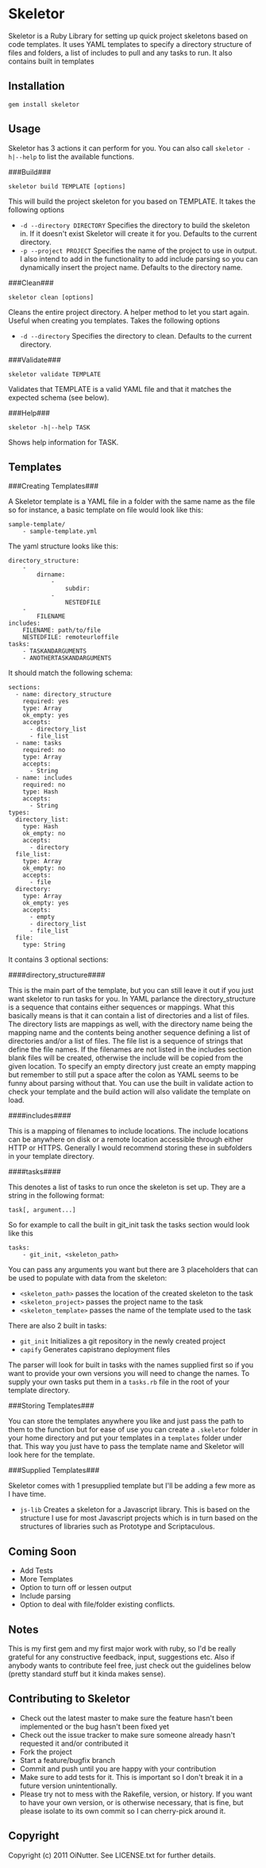 Skeletor
========

Skeletor is a Ruby Library for setting up quick project skeletons based on code templates. It uses YAML templates to specify a directory structure of files and 
folders, a list of includes to pull and any tasks to run. It also contains built in templates

Installation
------------

	gem install skeletor
	
Usage
-----

Skeletor has 3 actions it can perform for you.  You can also call `skeletor -h|--help` to list the available functions.

###Build###

	skeletor build TEMPLATE [options]
	
This will build the project skeleton for you based on TEMPLATE.  It takes the following options

* `-d --directory DIRECTORY` Specifies the directory to build the skeleton in. If it doesn't exist Skeletor will create it for you. Defaults to the current directory.
* `-p --project PROJECT` Specifies the name of the project to use in output.  I also intend to add in the functionality to add include parsing so you can dynamically insert the project name.  Defaults to the directory name.

###Clean###

	skeletor clean [options]
	
Cleans the entire project directory.  A helper method to let you start again. Useful when creating you templates. Takes the following options

* `-d --directory` Specifies the directory to clean.  Defaults to the current directory.

###Validate###

	skeletor validate TEMPLATE
	
Validates that TEMPLATE is a valid YAML file and that it matches the expected schema (see below).

###Help###

	skeletor -h|--help TASK
	
Shows help information for TASK.

Templates
---------

###Creating Templates###

A Skeletor template is a YAML file in a folder with the same name as the file so for instance, a basic template on file would look like this:

	sample-template/
		- sample-template.yml
	
The yaml structure looks like this:

	directory_structure:
		-
			dirname:
				-
					subdir:
				-
					NESTEDFILE
		-
			FILENAME
	includes:
		FILENAME: path/to/file
		NESTEDFILE: remoteurloffile
	tasks:
		- TASKANDARGUMENTS
		- ANOTHERTASKANDARGUMENTS
		
It should match the following schema:

	sections:
      - name: directory_structure
        required: yes
    	type: Array
    	ok_empty: yes
        accepts:
          - directory_list
          - file_list
      - name: tasks
        required: no
        type: Array
        accepts: 
          - String
      - name: includes
        required: no
        type: Hash
        accepts:
          - String
    types:
      directory_list:
        type: Hash
        ok_empty: no
        accepts:
          - directory
      file_list:
        type: Array
        ok_empty: no
        accepts:
          - file
      directory:
        type: Array
        ok_empty: yes
        accepts:
          - empty
          - directory_list
          - file_list
      file:
        type: String


It contains 3 optional sections:

####directory_structure####

This is the main part of the template, but you can still leave it out if you just want skeletor to run tasks for you. In YAML parlance the directory_structure is a sequence 
that contains either sequences or mappings. What this basically means is that it can contain a list of directories and a list of files.  The directory lists are mappings as
well, with the directory name being the mapping name and the contents being another sequence defining a list of directories and/or a list of files.  The file list is a sequence
of strings that define the file names. If the filenames are not listed in the includes section blank files will be created, otherwise the include will be copied from the given location.
To specify an empty directory just create an empty mapping but remember to still put a space after the colon as YAML seems to be funny about parsing without that. You can use the built in
validate action to check your template and the build action will also validate the template on load.

####includes####

This is a mapping of filenames to include locations.  The include locations can be anywhere on disk or a remote location accessible through either HTTP or HTTPS. Generally I would recommend
storing these in subfolders in your template directory.

####tasks####

This denotes a list of tasks to run once the skeleton is set up. They are a string in the following format:

	task[, argument...]
	
So for example to call the built in git_init task the tasks section would look like this

	tasks:
		- git_init, <skeleton_path>
		
You can pass any arguments you want but there are 3 placeholders that can be used to populate with data from the skeleton:

* `<skeleton_path>` passes the location of the created skeleton to the task
* `<skeleton_project>` passes the project name to the task
* `<skeleton_template>` passes the name of the template used to the task
 
There are also 2 built in tasks:
 
* `git_init` Initializes a git repository in the newly created project
* `capify` Generates capistrano deployment files

The parser will look for built in tasks with the names supplied first so if you want to provide your own versions you will need to change the names. To supply your own tasks
put them in a `tasks.rb` file in the root of your template directory.

###Storing Templates###

You can store the templates anywhere you like and just pass the path to them to the function but for ease of use you can create a `.skeletor` folder in your home directory and
put your templates in a `templates` folder under that.  This way you just have to pass the template name and Skeletor will look here for the template.

###Supplied Templates###

Skeletor comes with 1 presupplied template but I'll be adding a few more as I have time.

* `js-lib` Creates a skeleton for a Javascript library.  This is based on the structure I use for most Javascript projects which is in turn based on the structures of libraries such
as Prototype and Scriptaculous.

Coming Soon
-----------

* Add Tests
* More Templates
* Option to turn off or lessen output
* Include parsing
* Option to deal with file/folder existing conflicts.

Notes
-----

This is my first gem and my first major work with ruby, so I'd be really grateful for any constructive feedback, input, suggestions etc. Also if anybody wants to
contribute feel free, just check out the guidelines below (pretty standard stuff but it kinda makes sense).

Contributing to Skeletor
------------------------
 
* Check out the latest master to make sure the feature hasn't been implemented or the bug hasn't been fixed yet
* Check out the issue tracker to make sure someone already hasn't requested it and/or contributed it
* Fork the project
* Start a feature/bugfix branch
* Commit and push until you are happy with your contribution
* Make sure to add tests for it. This is important so I don't break it in a future version unintentionally.
* Please try not to mess with the Rakefile, version, or history. If you want to have your own version, or is otherwise necessary, that is fine, but please isolate to its own commit so I can cherry-pick around it.

Copyright
---------

Copyright (c) 2011 OiNutter. See LICENSE.txt for
further details.

